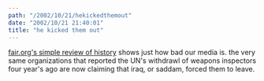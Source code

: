 ```yaml
---
path: "/2002/10/21/hekickedthemout" 
date: "2002/10/21 21:40:01" 
title: "he kicked them out" 
---
```

<a href="http://www.fair.org/extra/0210/inspectors.html">fair.org's simple review of history</a> shows just how bad our media is. the very same organizations that reported the UN's withdrawl of weapons inspectors four year's ago are now claiming that iraq, or saddam, forced them to leave.